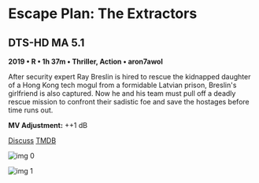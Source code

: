# Escape Plan: The Extractors

## DTS-HD MA 5.1

**2019 • R • 1h 37m • Thriller, Action • aron7awol**

After security expert Ray Breslin is hired to rescue the kidnapped daughter of a Hong Kong tech mogul from a formidable Latvian prison, Breslin's girlfriend is also captured. Now he and his team must pull off a deadly rescue mission to confront their sadistic foe and save the hostages before time runs out.

**MV Adjustment:** ++1 dB

[Discuss](https://www.avsforum.com/threads/bass-eq-for-filtered-movies.2995212/post-58253164)  [TMDB](480042)

![img 0](https://i.imgur.com/DSqIbof.jpg)

![img 1](https://i.imgur.com/4NsaCjS.png)

